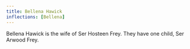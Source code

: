 ```yaml
---
title: Bellena Hawick
inflections: [Bellena]
---
```


Bellena Hawick is the wife of Ser Hosteen Frey. They have one child, Ser Arwood Frey.


